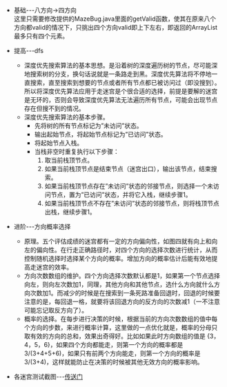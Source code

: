 - 基础---八方向->四方向  
这里只需要修改提供的MazeBug.java里面的getValid函数，使其在原来八个方向都valid的情况下，只挑出四个方向valid即上下左右，即返回的ArrayList<Location>最多只有四个元素。
- 提高---dfs  
    - 深度优先搜索算法的基本思想。是沿着树的深度遍历树的节点，尽可能深地搜索树的分支，换句话说就是一条路走到黑。深度优先算法将不停地一直搜索，直至搜索到想要的节点或者所有节点都已被访问过（即没搜到）。所以将深度优先算法应用于走迷宫是个很合适的选择，前提是要解的迷宫是无环的，否则会导致深度优先算法无法遍历所有节点，可能会出现节点存在但搜不到的情况。
    - 深度优先搜索算法的基本步骤。
        - 先将树的所有节点标记为”未访问”状态。
        - 输出起始节点，将起始节点标记为”已访问”状态。
        - 将起始节点入栈。
        - 当栈非空时重复执行以下步骤：
            1. 取当前栈顶节点。
            2. 如果当前栈顶节点是结束节点（迷宫出口），输出该节点，结束搜索。
            3. 如果当前栈顶节点存在”未访问”状态的邻接节点，则选择一个未访问节点，置为”已访问”状态，并将它入栈，继续步骤1。
            4. 如果当前栈顶节点不存在”未访问”状态的邻接节点，则将栈顶节点出栈，继续步骤1。            
- 进阶---方向概率选择
    - 原理。五个评估成绩的迷宫都有一定的方向偏向性，如图四就有向上和向左的偏向性。在行走正确路径时，对四个方向的选择次数进行统计，从而控制随机选择时选择某个方向的概率。增加方向的概率估计后能有效地提高走迷宫的效率。
    - 方向次数数组的维护。四个方向选择次数默认都是1，如果第一个节点选择向左，则向左次数加1，同理，其他方向和其他节点，选什么方向就什么方向次数加1。而减少的时候是在搜索到一条死路准备回退时，回退的时候要注意的是，每回退一格，就要将该回退方向的反方向的次数减1（一不注意可能忘记取反方向了）。
    - 概率的选择。在每步进行决策的时候，根据当前的方向次数数组的值中每个方向的步数，来进行概率计算，这里做的一点优化就是，概率的分母只取有效的方向的总和，效果出奇得好。比如如果此时方向数组的值是 {3，4，5，6}，如果四个方向都能走，则第一个方向的概率都是 3/(3+4+5+6)，如果只有前两个方向能走，则第一个方向的概率是 3/(3+4)，这样就能防止在决策的时候被其他无效方向的概率影响。

- 各迷宫测试截图---[传送门](https://github.com/gitgiter/se-2018/tree/master/Week3/ScreenShot)